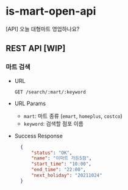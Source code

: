 # is-mart-open-api

[API] 오늘 대형마트 영업하나요?

## REST API [WIP]

### 마트 검색

- URL

  `GET /search/:mart/:keyword`

- URL Params
  
  - `mart`: 마트 종류 (`emart`, `homeplus`, `costco`)
  - `keyword`: 검색할 점포 이름

- Success Response

  ```json
    {
        "status": "OK",
        "name": "이마트 가든5점",
        "start_time": "10:00",
        "end_time": "22:00",
        "next_holiday": "20211024"
    }
  ```
